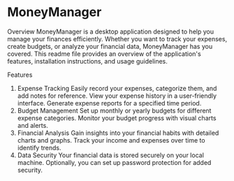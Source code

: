 # MoneyManager
Overview
MoneyManager is a desktop application designed to help you manage your finances efficiently. Whether you want to track your expenses, create budgets, or analyze your financial data, MoneyManager has you covered. This readme file provides an overview of the application's features, installation instructions, and usage guidelines.

Features
1. Expense Tracking
Easily record your expenses, categorize them, and add notes for reference.
View your expense history in a user-friendly interface.
Generate expense reports for a specified time period.
2. Budget Management
Set up monthly or yearly budgets for different expense categories.
Monitor your budget progress with visual charts and alerts.
3. Financial Analysis
Gain insights into your financial habits with detailed charts and graphs.
Track your income and expenses over time to identify trends.
4. Data Security
Your financial data is stored securely on your local machine.
Optionally, you can set up password protection for added security.
